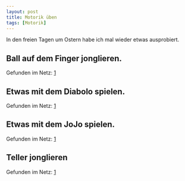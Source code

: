 ```yaml
---
layout: post
title: Motorik üben 
tags: [Motorik]
---
```

In den freien Tagen um Ostern habe ich mal wieder etwas ausprobiert.

## Ball auf dem Finger jonglieren. 
Gefunden im Netz:
[1](https://www.youtube.com/watch?v=erXBwHuk0dM)


## Etwas mit dem Diabolo spielen. 
Gefunden im Netz:
[1](https://www.youtube.com/watch?v=1-2e9Da8C3E)


## Etwas mit dem JoJo spielen. 
Gefunden im Netz:
[1](https://www.youtube.com/watch?v=UxTiFFkEkIs)


## Teller jonglieren
Gefunden im Netz:
[1](https://www.youtube.com/watch?v=hOA7SYkHB_k)


